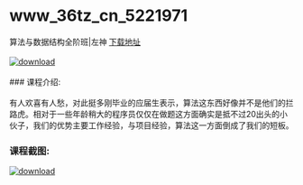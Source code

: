# www_36tz_cn_5221971
算法与数据结构全阶班|左神
[下载地址](http://www.36tz.cn/article/5221971 "下载地址")
<br/></br>[![download](http://36tz.cn/muke_img/2021_12_1-34-300x156.png "下载地址")](http://www.36tz.cn/article/5221971 "下载地址")
<br/></br>### 课程介绍:<br/></br>有人欢喜有人愁，对此挺多刚毕业的应届生表示，算法这东西好像并不是他们的拦路虎。相对于一些年龄稍大的程序员仅仅在做题这方面确实是抵不过20出头的小伙子，我们的优势主要工作经验，与项目经验，算法这一方面倒成了我们的短板。

### 课程截图:
[![download](http://36tz.cn/muke_img/2021_12_2-6.png "下载地址")](http://www.36tz.cn/article/5221971 "下载地址")
